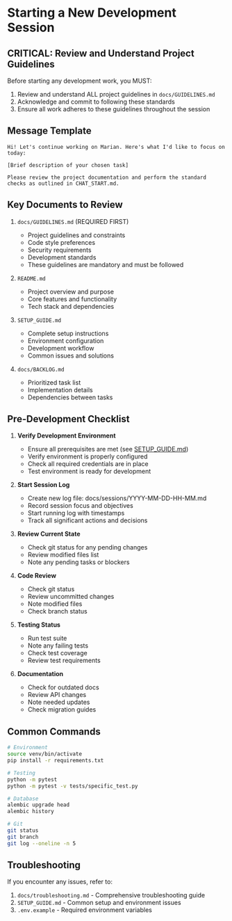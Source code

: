 # Starting a New Development Session

## CRITICAL: Review and Understand Project Guidelines
Before starting any development work, you MUST:
1. Review and understand ALL project guidelines in `docs/GUIDELINES.md`
2. Acknowledge and commit to following these standards
3. Ensure all work adheres to these guidelines throughout the session

## Message Template
```
Hi! Let's continue working on Marian. Here's what I'd like to focus on today:

[Brief description of your chosen task]

Please review the project documentation and perform the standard checks as outlined in CHAT_START.md.
```

## Key Documents to Review
1. `docs/GUIDELINES.md` (REQUIRED FIRST)
   - Project guidelines and constraints
   - Code style preferences
   - Security requirements
   - Development standards
   - These guidelines are mandatory and must be followed

2. `README.md`
   - Project overview and purpose
   - Core features and functionality
   - Tech stack and dependencies

3. `SETUP_GUIDE.md`
   - Complete setup instructions
   - Environment configuration
   - Development workflow
   - Common issues and solutions

4. `docs/BACKLOG.md`
   - Prioritized task list
   - Implementation details
   - Dependencies between tasks

## Pre-Development Checklist
1. **Verify Development Environment**
   - Ensure all prerequisites are met (see [SETUP_GUIDE.md](SETUP_GUIDE.md))
   - Verify environment is properly configured
   - Check all required credentials are in place
   - Test environment is ready for development

2. **Start Session Log**
   - Create new log file: docs/sessions/YYYY-MM-DD-HH-MM.md
   - Record session focus and objectives
   - Start running log with timestamps
   - Track all significant actions and decisions

3. **Review Current State**
   - Check git status for any pending changes
   - Review modified files list
   - Note any pending tasks or blockers

4. **Code Review**
   - Check git status
   - Review uncommitted changes
   - Note modified files
   - Check branch status

5. **Testing Status**
   - Run test suite
   - Note any failing tests
   - Check test coverage
   - Review test requirements

6. **Documentation**
   - Check for outdated docs
   - Review API changes
   - Note needed updates
   - Check migration guides

## Common Commands
```bash
# Environment
source venv/bin/activate
pip install -r requirements.txt

# Testing
python -m pytest
python -m pytest -v tests/specific_test.py

# Database
alembic upgrade head
alembic history

# Git
git status
git branch
git log --oneline -n 5
```

## Troubleshooting
If you encounter any issues, refer to:
1. `docs/troubleshooting.md` - Comprehensive troubleshooting guide
2. `SETUP_GUIDE.md` - Common setup and environment issues
3. `.env.example` - Required environment variables
